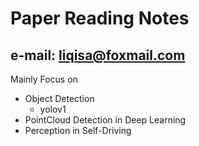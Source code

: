 # Paper Reading Notes
## e-mail: liqisa@foxmail.com
Mainly Focus on 
- Object Detection
	- yolov1
- PointCloud Detection in Deep Learning
-  Perception in Self-Driving
